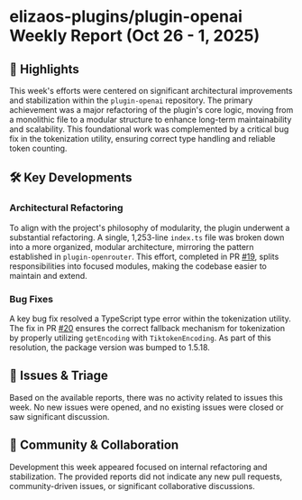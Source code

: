 # elizaos-plugins/plugin-openai Weekly Report (Oct 26 - 1, 2025)

## 🚀 Highlights
This week's efforts were centered on significant architectural improvements and stabilization within the `plugin-openai` repository. The primary achievement was a major refactoring of the plugin's core logic, moving from a monolithic file to a modular structure to enhance long-term maintainability and scalability. This foundational work was complemented by a critical bug fix in the tokenization utility, ensuring correct type handling and reliable token counting.

## 🛠️ Key Developments

### Architectural Refactoring
To align with the project's philosophy of modularity, the plugin underwent a substantial refactoring. A single, 1,253-line `index.ts` file was broken down into a more organized, modular architecture, mirroring the pattern established in `plugin-openrouter`. This effort, completed in PR [#19](https://github.com/elizaos-plugins/plugin-openai/pull/19), splits responsibilities into focused modules, making the codebase easier to maintain and extend.

### Bug Fixes
A key bug fix resolved a TypeScript type error within the tokenization utility. The fix in PR [#20](https://github.com/elizaos-plugins/plugin-openai/pull/20) ensures the correct fallback mechanism for tokenization by properly utilizing `getEncoding` with `TiktokenEncoding`. As part of this resolution, the package version was bumped to 1.5.18.

## 🐛 Issues & Triage
Based on the available reports, there was no activity related to issues this week. No new issues were opened, and no existing issues were closed or saw significant discussion.

## 💬 Community & Collaboration
Development this week appeared focused on internal refactoring and stabilization. The provided reports did not indicate any new pull requests, community-driven issues, or significant collaborative discussions.